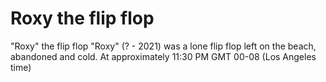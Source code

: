 # Roxy the flip flop
"Roxy" the flip flop
"Roxy" (? - 2021) was a lone flip flop left on the beach, abandoned and cold. At approximately 11:30 PM GMT 00-08 (Los Angeles time)
